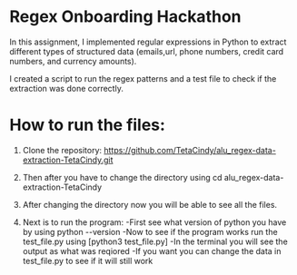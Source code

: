 # Regex Onboarding Hackathon

In this assignment, I implemented regular expressions in Python to extract different types of structured data (emails,url, phone numbers, credit card numbers, and currency amounts).

I created a script to run the regex patterns and a test file to check if the extraction was done correctly. 




# How to run the files:
1. Clone the repository:
   https://github.com/TetaCindy/alu_regex-data-extraction-TetaCindy.git

2. Then after you have to change the directory using
   cd alu_regex-data-extraction-TetaCindy

3. After changing the directory now you will be able to see all the files.

4. Next is to run the program:
   -First see what version of python you have by using python --version
   -Now to see if the program works run the test_file.py using [python3 test_file.py]
   -In the terminal you will see the output as what was reqiored
   -If you want you can change the data in test_file.py to see if it will still work

